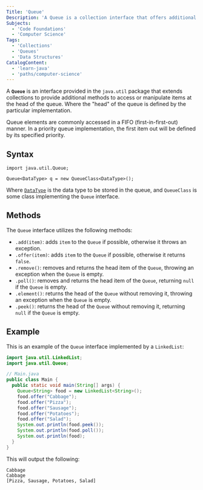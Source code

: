 ```yaml
---
Title: 'Queue'
Description: 'A Queue is a collection interface that offers additional operations for accessing or manipulating items at the head of the queue.'
Subjects:
  - 'Code Foundations'
  - 'Computer Science'
Tags:
  - 'Collections'
  - 'Queues'
  - 'Data Structures'
CatalogContent:
  - 'learn-java'
  - 'paths/computer-science'
---
```


A **`Queue`** is an interface provided in the `java.util` package that extends collections to provide additional methods to access or manipulate items at the head of the queue. Where the "head" of the queue is defined by the particular implementation.

Queue elements are commonly accessed in a FIFO (first-in-first-out) manner. In a priority queue implementation, the first item out will be defined by its specified priority.

## Syntax

```pseudo
import java.util.Queue;

Queue<DataType> q = new QueueClass<DataType>();
```

Where [`DataType`](https://www.codecademy.com/resources/docs/java/data-types) is the data type to be stored in the queue, and `QueueClass` is some class implementing the `Queue` interface.

## Methods

The `Queue` interface utilizes the following methods:

- `.add(item)`: adds `item` to the `Queue` if possible, otherwise it throws an exception.
- `.offer(item)`: adds `item` to the `Queue` if possible, otherwise it returns `false`.
- `.remove()`: removes and returns the head item of the `Queue`, throwing an exception when the `Queue` is empty.
- `.poll()`: removes and returns the head item of the `Queue`, returning `null` if the `Queue` is empty.
- `.element()`: returns the head of the `Queue` without removing it, throwing an exception when the `Queue` is empty.
- `.peek()`: returns the head of the `Queue` without removing it, returning `null` if the `Queue` is empty.

## Example

This is an example of the `Queue` interface implemented by a `LinkedList`:

```java
import java.util.LinkedList;
import java.util.Queue;

// Main.java
public class Main {
  public static void main(String[] args) {
    Queue<String> food = new LinkedList<String>();
    food.offer("Cabbage");
    food.offer("Pizza");
    food.offer("Sausage");
    food.offer("Potatoes");
    food.offer("Salad");
    System.out.println(food.peek());
    System.out.println(food.poll());
    System.out.println(food);
  }
}
```

This will output the following:

```shell
Cabbage
Cabbage
[Pizza, Sausage, Potatoes, Salad]
```
